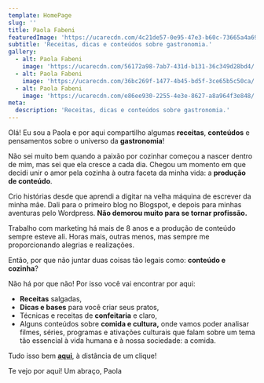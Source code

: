 ```yaml
---
template: HomePage
slug: ''
title: Paola Fabeni
featuredImage: 'https://ucarecdn.com/4c21de57-0e95-47e3-b60c-73665a4a69b5/'
subtitle: 'Receitas, dicas e conteúdos sobre gastronomia.'
gallery:
  - alt: Paola Fabeni
    image: 'https://ucarecdn.com/56172a98-7ab7-431d-b131-36c349d28bd4/'
  - alt: Paola Fabeni
    image: 'https://ucarecdn.com/36bc269f-1477-4b45-bd5f-3ce65b5c50ca/'
  - alt: Paola Fabeni
    image: 'https://ucarecdn.com/e86ee930-2255-4e3e-8627-a8a964f3e848/'
meta:
  description: 'Receitas, dicas e conteúdos sobre gastronomia.'
---
```


Olá! Eu sou a Paola e por aqui compartilho algumas **receitas**, **conteúdos** e pensamentos sobre o universo da **gastronomia**!

Não sei muito bem quando a paixão por cozinhar começou a nascer dentro de mim, mas sei que ela cresce a cada dia. Chegou um momento em que decidi unir o amor pela cozinha à outra faceta da minha vida: a **produção de conteúdo**.

Crio histórias desde que aprendi a digitar na velha máquina de escrever da minha mãe. Dali para o primeiro blog no Blogspot, e depois para minhas aventuras pelo Wordpress. **Não demorou muito para se tornar profissão.**

Trabalho com marketing há mais de 8 anos e a produção de conteúdo sempre esteve ali. Horas mais, outras menos, mas sempre me proporcionando alegrias e realizações.

Então, por que não juntar duas coisas tão legais como: **conteúdo e cozinha**?

Não há por que não! Por isso você vai encontrar por aqui:

- **Receitas** salgadas,
- **Dicas e bases** para você criar seus pratos,
- Técnicas e receitas de **confeitaria** e claro,
- Alguns conteúdos sobre **comida e cultura,** onde vamos poder analisar filmes, séries, programas e ativações culturais que falam sobre um tema tão essencial à vida humana e à nossa sociedade: a comida.

Tudo isso bem [**aqui**](https://paolafabeni.com/blog/), à distância de um clique!

Te vejo por aqui!
Um abraço, Paola

